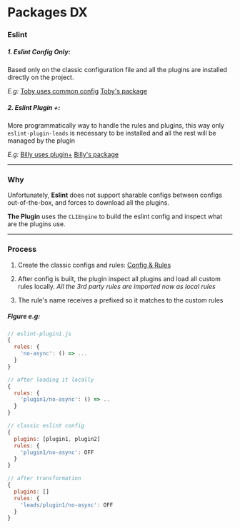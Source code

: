 # Packages DX

### Eslint

##### 1. Eslint Config Only:

Based only on the classic configuration file and all the plugins are installed directly on the project.

_E.g:_
[Toby uses common config](/toby)
[Toby's package](/toby/package.json)

##### 2. Eslint Plugin +:

More programmatically way to handle the rules and plugins, this way only `eslint-plugin-leads` is necessary to be installed and all the rest will be managed by the plugin

_E.g:_
[Billy uses plugin+](/billy)
[Billy's package](/billy/package.json)

---

### Why

Unfortunately, **Eslint** does not support sharable configs between configs out-of-the-box, and forces to download all the plugins.

**The Plugin** uses the `CLIEngine` to build the eslint config and inspect what are the plugins use.

---

### Process

1. Create the classic configs and rules: [Config & Rules](/eslint-plugin-leads/configs)

2. After config is built, the plugin inspect all plugins and load all custom rules locally. _All the 3rd party rules are imported now as local rules_

3. The rule's name receives a prefixed so it matches to the custom rules

##### Figure e.g:

```js
// eslint-plugin1.js
{
  rules: {
    'no-async': () => ...
  }
}

// after loading it locally
{
  rules: {
    'plugin1/no-async': () => ..
  }
}
```

```js
// classic eslint config
{
  plugins: [plugin1, plugin2]
  rules: {
    'plugin1/no-async': OFF
  }
}

// after transformation
{
  plugins: []
  rules: {
    'leads/plugin1/no-async': OFF
  }
}
```
